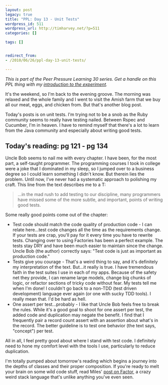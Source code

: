 ```yaml
---
layout: post
legacy: true
title: "PPL: Day 13 - Unit Tests"
wordpress_id: 511
wordpress_url: http://timharvey.net/?p=511
categories: []

tags: []


redirect_from:
- /2010/06/26/ppl-day-13-unit-tests/

---
```

_This is part of the Peer Pressure Learning 30 series. Get a handle on this PPL thing with my [introduction to the experiment](/2010/06/11/peer-pressure-learning-experiment/)._

It's the weekend, so I'm back to the evening groove. The morning was relaxed and the whole family and I went to visit the Amish farm that we buy all our meat, eggs, and chicken from. But that's another blog post.

Today's posts is on unit tests. I'm trying not to be a snob as the Ruby community seems to really have testing nailed. Between Rspec and Cucumber, I'm in heaven. I have to remind myself that there's a lot to learn from the Java community and especially about writing good tests.

## Today's reading: pg 121 - pg 134

Uncle Bob seems to nail me with every chapter. I have been, for the most part, a self-taught programmer. The programming courses I took in college were a joke that I dominated in my sleep, so I jumped over to a business degree so I could learn something I didn't know. But therein lies the problem. Until now, I've never had a systematic approach to polishing my craft. This line from the text describes me to a T:

> ...in the mad rush to add testing to our discipline, many programmers have missed some of the more subtle, and important, points of writing good tests.

Some really good points come out of the chapter:
* Test code should match the code quality of production code - I can relate here...test code changes all the time as the requirements change. If your tests are crap, you'll pay for it every time you have to rewrite tests. Changing over to using Factories has been a perfect example. The tests stay DRY and have been much easier to maintain since the change. Uncle Bob (the author) correctly says: "Test code is just as important as production code."
* Tests give you courage - That's a weird thing to say, and it's definitely my interpretation of the text. But...it really is true. I have tremendous faith in the test suites I use in each of my apps. Because of the safety net they provide, I can rename large models, change big chunks of logic, or refactor sections of tricky code without fear. My tests tell me when I'm done! I couldn't go back to a non-TDD (test driven development) language ever again (or one with sucky TDD tools). I really mean that. I'd be hard as hell.
* One assert per test...probably - I like that Uncle Bob feels free to break the rules. While it's a good goal to shoot for one assert per test, the added code and duplication may negate the benefit. I find that I frequently pair a record count assert with an assertion about what's in the record. The better guideline is to test one behavior (the text says, "concept") per test.

All in all, I feel pretty good about where I stand with test code. I definitely need to hone my comfort level with the tools I use, particularly to reduce duplication.

I'm totally pumped about tomorrow's reading which begins a journey into the depths of classes and their proper composition. If you're ready to melt your brain on some wild code stuff, read Miles' [post on Factor](http://mileszs.com/blog/2010/06/25/ppl30-day-12-factor.html), a crazy weird stack language that's unlike anything you've even seen.
